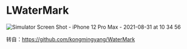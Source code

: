 # LWaterMark

![Simulator Screen Shot - iPhone 12 Pro Max - 2021-08-31 at 10 34 56](https://user-images.githubusercontent.com/35755427/131432506-c0e29dd3-b7c2-446f-b026-d41427e0236b.png)



转自：https://github.com/kongmingyang/WaterMark
